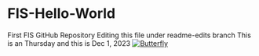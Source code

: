# FIS-Hello-World
First FIS GitHub Repository
Editing this file under readme-edits branch
This is an Thursday
and this is Dec 1, 2023
[![Butterfly](https://americanprofile.com/wp-content/uploads/2011/04/a-monarch-butterfly.jpg "Butterfly")](https://americanprofile.com/wp-content/uploads/2011/04/a-monarch-butterfly.jpg "Butterfly")
